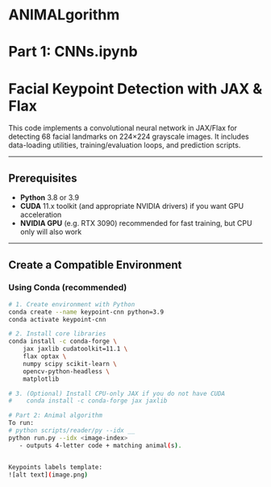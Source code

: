 
# ANIMALgorithm
# Part 1: CNNs.ipynb
# Facial Keypoint Detection with JAX & Flax

This code implements a convolutional neural network in JAX/Flax for detecting 68 facial landmarks on 224×224 grayscale images. It includes data-loading utilities, training/evaluation loops, and prediction scripts.

---

## Prerequisites

- **Python** 3.8 or 3.9  
- **CUDA** 11.x toolkit (and appropriate NVIDIA drivers) if you want GPU acceleration  
- **NVIDIA GPU** (e.g. RTX 3090) recommended for fast training, but CPU only will also work  

---

## Create a Compatible Environment

### Using Conda (recommended)

```bash
# 1. Create environment with Python
conda create --name keypoint-cnn python=3.9
conda activate keypoint-cnn

# 2. Install core libraries
conda install -c conda-forge \
    jax jaxlib cudatoolkit=11.1 \
    flax optax \
    numpy scipy scikit-learn \
    opencv-python-headless \
    matplotlib

# 3. (Optional) Install CPU-only JAX if you do not have CUDA
#    conda install -c conda-forge jax jaxlib

# Part 2: Animal algorithm
To run:  
# python scripts/reader/py --idx __
python run.py --idx <image-index>
   - outputs 4-letter code + matching animal(s).


Keypoints labels template:
![alt text](image.png)
